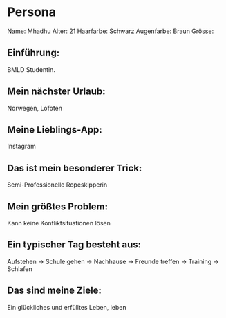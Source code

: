 # Persona

Name: Mhadhu
Alter: 21
Haarfarbe: Schwarz
Augenfarbe: Braun
Grösse: 

## Einführung:

BMLD Studentin.

## Mein nächster Urlaub:

Norwegen, Lofoten

## Meine Lieblings-App:

Instagram

## Das ist mein besonderer Trick:

Semi-Professionelle Ropeskipperin

## Mein größtes Problem:

Kann keine Konfliktsituationen lösen

## Ein typischer Tag besteht aus:

Aufstehen -> Schule gehen -> Nachhause -> Freunde treffen -> Training -> Schlafen 

## Das sind meine Ziele:

Ein glückliches und erfülltes Leben, leben
